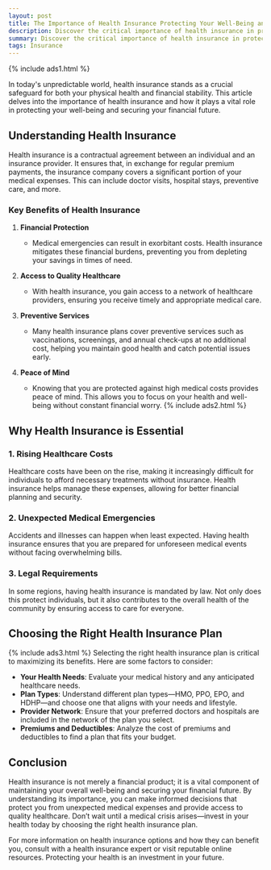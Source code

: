 ```yaml
---
layout: post
title: The Importance of Health Insurance Protecting Your Well-Being and Financial Future
description: Discover the critical importance of health insurance in protecting your well-being and financial future. Learn about its benefits, the impact of rising healthcare costs, and how to choose the right plan for your needs.
summary: Discover the critical importance of health insurance in protecting your well-being and financial future. Learn about its benefits, the impact of rising healthcare costs, and how to choose the right plan for your needs.
tags: Insurance
---
```


{% include ads1.html %}

In today's unpredictable world, health insurance stands as a crucial safeguard for both your physical health and financial stability. This article delves into the importance of health insurance and how it plays a vital role in protecting your well-being and securing your financial future.

## Understanding Health Insurance

Health insurance is a contractual agreement between an individual and an insurance provider. It ensures that, in exchange for regular premium payments, the insurance company covers a significant portion of your medical expenses. This can include doctor visits, hospital stays, preventive care, and more.

### Key Benefits of Health Insurance

1. **Financial Protection**
   - Medical emergencies can result in exorbitant costs. Health insurance mitigates these financial burdens, preventing you from depleting your savings in times of need.

2. **Access to Quality Healthcare**
   - With health insurance, you gain access to a network of healthcare providers, ensuring you receive timely and appropriate medical care.

3. **Preventive Services**
   - Many health insurance plans cover preventive services such as vaccinations, screenings, and annual check-ups at no additional cost, helping you maintain good health and catch potential issues early.

4. **Peace of Mind**
   - Knowing that you are protected against high medical costs provides peace of mind. This allows you to focus on your health and well-being without constant financial worry.
{% include ads2.html %}
## Why Health Insurance is Essential

### 1. Rising Healthcare Costs

Healthcare costs have been on the rise, making it increasingly difficult for individuals to afford necessary treatments without insurance. Health insurance helps manage these expenses, allowing for better financial planning and security.

### 2. Unexpected Medical Emergencies

Accidents and illnesses can happen when least expected. Having health insurance ensures that you are prepared for unforeseen medical events without facing overwhelming bills.

### 3. Legal Requirements

In some regions, having health insurance is mandated by law. Not only does this protect individuals, but it also contributes to the overall health of the community by ensuring access to care for everyone.

## Choosing the Right Health Insurance Plan
{% include ads3.html %}
Selecting the right health insurance plan is critical to maximizing its benefits. Here are some factors to consider:

- **Your Health Needs**: Evaluate your medical history and any anticipated healthcare needs.
- **Plan Types**: Understand different plan types—HMO, PPO, EPO, and HDHP—and choose one that aligns with your needs and lifestyle.
- **Provider Network**: Ensure that your preferred doctors and hospitals are included in the network of the plan you select.
- **Premiums and Deductibles**: Analyze the cost of premiums and deductibles to find a plan that fits your budget.

## Conclusion

Health insurance is not merely a financial product; it is a vital component of maintaining your overall well-being and securing your financial future. By understanding its importance, you can make informed decisions that protect you from unexpected medical expenses and provide access to quality healthcare. Don’t wait until a medical crisis arises—invest in your health today by choosing the right health insurance plan.

For more information on health insurance options and how they can benefit you, consult with a health insurance expert or visit reputable online resources. Protecting your health is an investment in your future.
